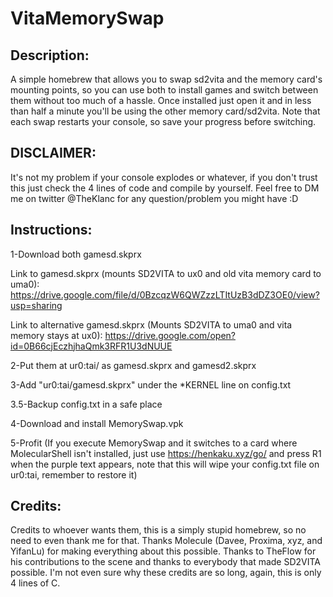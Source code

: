 # VitaMemorySwap

## Description:

A simple homebrew that allows you to swap sd2vita and the memory card's mounting points, so you can use both to install games and switch between them without too much of a hassle.
Once installed just open it and in less than half a minute you'll be using the other memory card/sd2vita. Note that each swap restarts your console, so save your progress before switching.

## DISCLAIMER:

It's not my problem if your console explodes or whatever, if you don't trust this just check the 4 lines of code and compile by yourself.
Feel free to DM me on twitter @TheKlanc for any question/problem you might have :D

## Instructions:

1-Download both gamesd.skprx

Link to gamesd.skprx (mounts SD2VITA to ux0 and old vita memory card to uma0):
https://drive.google.com/file/d/0BzcqzW6QWZzzLTItUzB3dDZ3OE0/view?usp=sharing

Link to alternative gamesd.skprx (Mounts SD2VITA to uma0 and vita memory stays at ux0):
https://drive.google.com/open?id=0B66cjEczhjhaQmk3RFR1U3dNUUE

2-Put them at ur0:tai/ as gamesd.skprx and gamesd2.skprx

3-Add "ur0:tai/gamesd.skprx" under the *KERNEL line on config.txt

3.5-Backup config.txt in a safe place

4-Download and install MemorySwap.vpk

5-Profit (If you execute MemorySwap and it switches to a card where MolecularShell isn't installed, just use https://henkaku.xyz/go/ and press R1 when the purple text appears, note that this will wipe your config.txt file on ur0:tai, remember to restore it)

## Credits:

Credits to whoever wants them, this is a simply stupid homebrew, so no need to even thank me for that. Thanks Molecule (Davee, Proxima, xyz, and YifanLu) for making everything about this possible. Thanks to TheFlow for his contributions to the scene and thanks to everybody that made SD2VITA possible. I'm not even sure why these credits are so long, again, this is only 4 lines of C.
